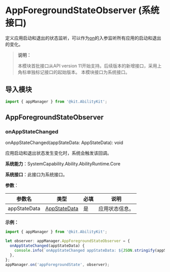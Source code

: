 # AppForegroundStateObserver (系统接口)
<!--Kit: Ability Kit-->
<!--Subsystem: Ability-->
<!--Owner: @SKY2001-->
<!--Designer: @yzkp-->
<!--Tester: @lixueqing513-->
<!--Adviser: @huipeizi-->

定义应用启动和退出的状态监听，可以作为[on](js-apis-app-ability-appManager-sys.md#appmanageronappforegroundstate11)的入参监听所有应用的启动和退出的变化。

> **说明：**
>
> 本模块首批接口从API version 11开始支持。后续版本的新增接口，采用上角标单独标记接口的起始版本。
> 本模块接口为系统接口。

## 导入模块

```ts
import { appManager } from '@kit.AbilityKit';
```

## AppForegroundStateObserver

### onAppStateChanged

onAppStateChanged(appStateData: AppStateData): void

应用启动和退出状态发生变化时，系统会触发该回调。

**系统能力**：SystemCapability.Ability.AbilityRuntime.Core

**系统接口**：此接口为系统接口。

**参数**：

| 参数名  | 类型 | 必填 | 说明   |
| ------ | ---- | ---- | ----- |
| appStateData   | [AppStateData](js-apis-inner-application-appStateData.md)   | 是  | 应用状态信息。 |

**示例：**
```ts
import { appManager } from '@kit.AbilityKit';

let observer: appManager.AppForegroundStateObserver = {
  onAppStateChanged(appStateData) {
    console.info(`onAppStateChanged appStateData: ${JSON.stringify(appStateData)}`);
  },
};
appManager.on('appForegroundState', observer);
```
